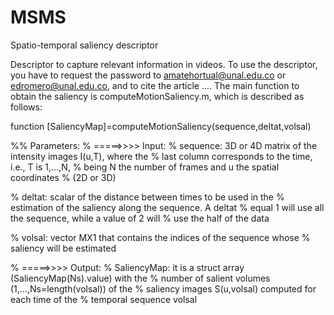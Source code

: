 # MSMS
Spatio-temporal saliency descriptor

Descriptor to capture relevant information in videos.
To use the descriptor, you have to request the password to amatehortual@unal.edu.co or edromero@unal.edu.co, and to cite the article ....
The main function to obtain the saliency is computeMotionSaliency.m, which is described as follows:


function [SaliencyMap]=computeMotionSaliency(sequence,deltat,volsal)

%% Parameters:
% =====>>>> Input:
% sequence:     3D or 4D matrix of the intensity images I(u,T), where the 
%               last column corresponds to the time, i.e., T is 1,...,N, 
%               being N the number of frames and u the spatial coordinates
%               (2D or 3D) 

% deltat:       scalar of the distance between times to be used in the 
%               estimation of the saliency along the sequence. A deltat 
%               equal 1 will use all the sequence, while a value of 2 will 
%               use the half of the data

% volsal:       vector MX1 that contains the indices of the sequence whose 
%               saliency will be estimated 

% =====>>>> Output:
% SaliencyMap:  it is a struct array (SaliencyMap(Ns).value) with the 
%               number of salient volumes (1,...,Ns=length(volsal)) of the 
%               saliency images S(u,volsal) computed for each time of the 
%               temporal sequence volsal 

